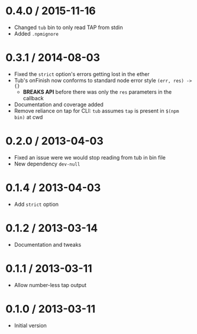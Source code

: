 0.4.0 / 2015-11-16
==================
  * Changed `tub` bin to only read TAP from stdin
  * Added `.npmignore`

0.3.1 / 2014-08-03
==================
  * Fixed the `strict` option's errors getting lost in the ether
  * Tub's onFinish now conforms to standard node error style `(err, res) -> {}`
    - **BREAKS API** before there was only the `res` parameters in the callback
  * Documentation and coverage added
  * Remove reliance on tap for CLI: `tub` assumes `tap` is present in `$(npm bin)` at cwd

0.2.0 / 2013-04-03
==================
  * Fixed an issue were we would stop reading from tub in bin file
  * New dependency `dev-null`

0.1.4 / 2013-04-03
==================
  * Add `strict` option

0.1.2 / 2013-03-14
==================
  * Documentation and tweaks

0.1.1 / 2013-03-11
==================
  * Allow number-less tap output

0.1.0 / 2013-03-11
==================
  * Initial version
